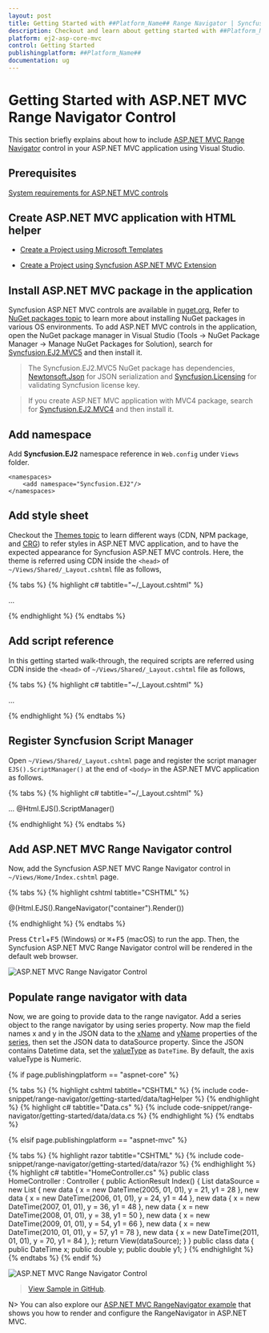 ```yaml
---
layout: post
title: Getting Started with ##Platform_Name## Range Navigator | Syncfusion
description: Checkout and learn about getting started with ##Platform_Name## Range Navigator control of Syncfusion Essential JS 2 and more details.
platform: ej2-asp-core-mvc
control: Getting Started
publishingplatform: ##Platform_Name##
documentation: ug
---
```



# Getting Started with ASP.NET MVC Range Navigator Control

This section briefly explains about how to include [ASP.NET MVC Range Navigator](https://www.syncfusion.com/aspnet-mvc-ui-controls/range-selector) control in your ASP.NET MVC application using Visual Studio.

## Prerequisites

[System requirements for ASP.NET MVC controls](https://ej2.syncfusion.com/aspnetmvc/documentation/system-requirements)

## Create ASP.NET MVC application with HTML helper

* [Create a Project using Microsoft Templates](https://docs.microsoft.com/en-us/aspnet/core/tutorials/first-mvc-app/start-mvc?view=aspnetcore-6.0&tabs=visual-studio)

* [Create a Project using Syncfusion ASP.NET MVC Extension](https://ej2.syncfusion.com/aspnetmvc/documentation/getting-started/project-template)

## Install ASP.NET MVC package in the application

Syncfusion ASP.NET MVC controls are available in [nuget.org.](https://www.nuget.org/packages?q=syncfusion.EJ2) Refer to [NuGet packages topic](https://ej2.syncfusion.com/aspnetmvc/documentation/nuget-packages) to learn more about installing NuGet packages in various OS environments. To add ASP.NET MVC controls in the application, open the NuGet package manager in Visual Studio (Tools → NuGet Package Manager → Manage NuGet Packages for Solution), search for [Syncfusion.EJ2.MVC5](https://www.nuget.org/packages/Syncfusion.EJ2.MVC5) and then install it.

> The Syncfusion.EJ2.MVC5 NuGet package has dependencies, [Newtonsoft.Json](https://www.nuget.org/packages/Newtonsoft.Json/) for JSON serialization and [Syncfusion.Licensing](https://www.nuget.org/packages/Syncfusion.Licensing/) for validating Syncfusion license key.

> If you create ASP.NET MVC application with MVC4 package, search for [Syncfusion.EJ2.MVC4](https://www.nuget.org/packages/Syncfusion.EJ2.MVC4) and then install it. 

## Add namespace

Add **Syncfusion.EJ2** namespace reference in `Web.config` under `Views` folder.

```
<namespaces>
    <add namespace="Syncfusion.EJ2"/>
</namespaces>
```

## Add style sheet

Checkout the [Themes topic](https://ej2.syncfusion.com/aspnetmvc/documentation/appearance/theme) to learn different ways (CDN, NPM package, and [CRG](https://ej2.syncfusion.com/aspnetmvc/documentation/common/custom-resource-generator)) to refer styles in ASP.NET MVC application, and to have the expected appearance for Syncfusion ASP.NET MVC controls. Here, the theme is referred using CDN inside the `<head>` of `~/Views/Shared/_Layout.cshtml` file as follows,

{% tabs %}
{% highlight c# tabtitle="~/_Layout.cshtml" %}

<head>
    ...
    <!-- Syncfusion ASP.NET MVC controls styles -->
    <link rel="stylesheet" href="https://cdn.syncfusion.com/ej2/{{ site.ej2version }}/fluent.css" />
</head>

{% endhighlight %}
{% endtabs %}

## Add script reference

In this getting started walk-through, the required scripts are referred using CDN inside the `<head>` of `~/Views/Shared/_Layout.cshtml` file as follows,

{% tabs %}
{% highlight c# tabtitle="~/_Layout.cshtml" %}

<head>
    ...
    <!-- Syncfusion ASP.NET MVC controls scripts -->
    <script src="https://cdn.syncfusion.com/ej2/{{ site.ej2version }}/dist/ej2.min.js"></script>
</head>

{% endhighlight %}
{% endtabs %}

## Register Syncfusion Script Manager

Open `~/Views/Shared/_Layout.cshtml` page and register the script manager `EJS().ScriptManager()` at the end of `<body>` in the ASP.NET MVC application as follows. 

{% tabs %}
{% highlight c# tabtitle="~/_Layout.cshtml" %}

<body>
...
    <!-- Syncfusion ASP.NET MVC Script Manager -->
    @Html.EJS().ScriptManager()
</body>

{% endhighlight %}
{% endtabs %}

## Add ASP.NET MVC Range Navigator control

Now, add the Syncfusion ASP.NET MVC Range Navigator control in `~/Views/Home/Index.cshtml` page.

{% tabs %}
{% highlight cshtml tabtitle="CSHTML" %}

@(Html.EJS().RangeNavigator("container").Render())

{% endhighlight %}
{% endtabs %}

Press <kbd>Ctrl</kbd>+<kbd>F5</kbd> (Windows) or <kbd>⌘</kbd>+<kbd>F5</kbd> (macOS) to run the app. Then, the Syncfusion ASP.NET MVC Range Navigator control will be rendered in the default web browser.

![ASP.NET MVC Range Navigator Control](images/rangenavigator-control.png)

## Populate range navigator with data

Now, we are going to provide data to the range navigator. Add a series object to the range navigator by using series property. Now map the field names x and y in the JSON data to the [xName](https://help.syncfusion.com/cr/aspnetmvc-js2/Syncfusion.EJ2.Charts.RangeNavigator.html#Syncfusion_EJ2_Charts_RangeNavigator_XName) and [yName](https://help.syncfusion.com/cr/aspnetmvc-js2/Syncfusion.EJ2.Charts.RangeNavigator.html#Syncfusion_EJ2_Charts_RangeNavigator_YName) properties of the [series](https://help.syncfusion.com/cr/aspnetmvc-js2/Syncfusion.EJ2.Charts.RangeNavigator.html#Syncfusion_EJ2_Charts_RangeNavigator_Series), then set the JSON data to dataSource property. Since the JSON contains Datetime data, set the [valueType](https://help.syncfusion.com/cr/aspnetmvc-js2/Syncfusion.EJ2.Charts.RangeNavigator.html#Syncfusion_EJ2_Charts_RangeNavigator_ValueType) as `DateTime`. By default, the axis valueType is Numeric.

{% if page.publishingplatform == "aspnet-core" %}

{% tabs %}
{% highlight cshtml tabtitle="CSHTML" %}
{% include code-snippet/range-navigator/getting-started/data/tagHelper %}
{% endhighlight %}
{% highlight c# tabtitle="Data.cs" %}
{% include code-snippet/range-navigator/getting-started/data/data.cs %}
{% endhighlight %}
{% endtabs %}

{% elsif page.publishingplatform == "aspnet-mvc" %}

{% tabs %}
{% highlight razor tabtitle="CSHTML" %}
{% include code-snippet/range-navigator/getting-started/data/razor %}
{% endhighlight %}
{% highlight c# tabtitle="HomeController.cs" %}
public class HomeController : Controller
{
    public ActionResult Index()
    {
        List<data> dataSource = new List<data>
        {
            new data { x = new DateTime(2005, 01, 01), y = 21, y1 = 28 },
            new data { x = new DateTime(2006, 01, 01), y = 24, y1 = 44 },
            new data { x = new DateTime(2007, 01, 01), y = 36, y1 = 48 },
            new data { x = new DateTime(2008, 01, 01), y = 38, y1 = 50 },
            new data { x = new DateTime(2009, 01, 01), y = 54, y1 = 66 },
            new data { x = new DateTime(2010, 01, 01), y = 57, y1 = 78 },
            new data { x = new DateTime(2011, 01, 01), y = 70, y1 = 84 },
        };
        return View(dataSource);
    }
}
public class data
{
    public DateTime x;
    public double y;
    public double y1;
}
{% endhighlight %}
{% endtabs %}
{% endif %}

![ASP.NET MVC Range Navigator Control](images/rn.png)

> [View Sample in GitHub](https://github.com/SyncfusionExamples/ASP-NET-MVC-Getting-Started-Examples/tree/main/RangeNavigator/ASP.NET%20MVC%20Razor%20Examples).

N> You can also explore our [ASP.NET MVC RangeNavigator example](https://ej2.syncfusion.com/aspnetmvc/RangeNavigator/Default#/material) that shows you how to render and configure the RangeNavigator in ASP.NET MVC.

